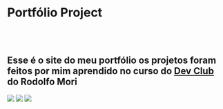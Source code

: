 <h1>Portfólio Project</h1>
<br>
<br>
<h2>Esse é o site do meu portfólio os projetos foram feitos por mim aprendido no curso do <a href="https://rodolfomori.com.br/devclub">Dev Club<a> do Rodolfo Mori</h2>

<img src="https://github.com/Johnrosa59/Portfolio-Project/blob/master/img/Portf%C3%B3lio%20README.png?raw=true">
<img src=https://github.com/Johnrosa59/Portfolio-Project/blob/master/img/Portf%C3%B3lio%20README%202.png?raw=true">
<img src="https://github.com/Johnrosa59/Portfolio-Project/blob/master/img/Portf%C3%B3lio%20README%203.png?raw=true">

